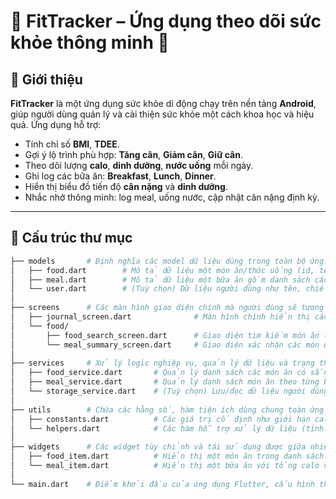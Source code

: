 # 📱 FitTracker – Ứng dụng theo dõi sức khỏe thông minh 💪

## 🧭 Giới thiệu

**FitTracker** là một ứng dụng sức khỏe di động chạy trên nền tảng **Android**, giúp người dùng quản lý và cải thiện sức khỏe một cách khoa học và hiệu quả. Ứng dụng hỗ trợ:

- Tính chỉ số **BMI**, **TDEE**.
- Gợi ý lộ trình phù hợp: **Tăng cân**, **Giảm cân**, **Giữ cân**.
- Theo dõi lượng **calo**, **dinh dưỡng**, **nước uống** mỗi ngày.
- Ghi log các bữa ăn: **Breakfast**, **Lunch**, **Dinner**.
- Hiển thị biểu đồ tiến độ **cân nặng** và **dinh dưỡng**.
- Nhắc nhở thông minh: log meal, uống nước, cập nhật cân nặng định kỳ.

---

## 🧱 Cấu trúc thư mục

```bash
├── models       # Định nghĩa các model dữ liệu dùng trong toàn bộ ứng dụng.
│   ├── food.dart        # Mô tả dữ liệu một món ăn/thức uống (id, tên, calo, v.v).
│   ├── meal.dart        # Mô tả dữ liệu một bữa ăn gồm danh sách các món ăn.
│   └── user.dart        # (Tuỳ chọn) Dữ liệu người dùng như tên, chiều cao, cân nặng.
│
├── screens      # Các màn hình giao diện chính mà người dùng sẽ tương tác.
│   ├── journal_screen.dart              # Màn hình chính hiển thị các bữa ăn trong ngày.
│   └── food/
│       ├── food_search_screen.dart      # Giao diện tìm kiếm món ăn (giống Shopee Food).
│       └── meal_summary_screen.dart     # Giao diện xác nhận các món đã chọn cho bữa ăn.
│
├── services     # Xử lý logic nghiệp vụ, quản lý dữ liệu và trạng thái.
│   ├── food_service.dart       # Quản lý danh sách các món ăn có sẵn (từ local hoặc API).
│   ├── meal_service.dart       # Quản lý danh sách món ăn theo từng bữa (CRUD cho bữa ăn).
│   └── storage_service.dart    # (Tuỳ chọn) Lưu/đọc dữ liệu người dùng từ local/Firebase.
│
├── utils        # Chứa các hằng số, hàm tiện ích dùng chung toàn ứng dụng.
│   ├── constants.dart          # Các giá trị cố định như giới hạn calo, màu sắc, key, v.v.
│   └── helpers.dart            # Các hàm hỗ trợ xử lý dữ liệu (tính calo, định dạng, v.v).
│
├── widgets      # Các widget tùy chỉnh và tái sử dụng được giữa nhiều màn hình.
│   ├── food_item.dart          # Hiển thị một món ăn trong danh sách.
│   └── meal_item.dart          # Hiển thị một bữa ăn với tổng calo và món đã chọn.
│
└── main.dart    # Điểm khởi đầu của ứng dụng Flutter, cấu hình theme, route và home screen.

